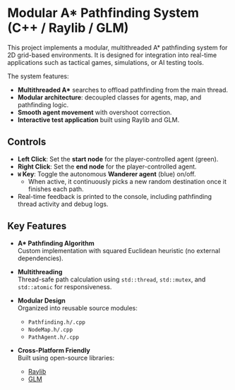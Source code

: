 # Modular A* Pathfinding System (C++ / Raylib / GLM)

This project implements a modular, multithreaded A* pathfinding system for 2D grid-based environments.  It is designed for integration into real-time applications such as tactical games, simulations, or AI testing tools.

The system features:
- **Multithreaded A\*** searches to offload pathfinding from the main thread.
- **Modular architecture**: decoupled classes for agents, map, and pathfinding logic.
- **Smooth agent movement** with overshoot correction.
- **Interactive test application** built using Raylib and GLM.

## Controls

- **Left Click**: Set the **start node** for the player-controlled agent (green).
- **Right Click**: Set the **end node** for the player-controlled agent.
- **`W` Key**: Toggle the autonomous **Wanderer agent** (blue) on/off.
  - When active, it continuously picks a new random destination once it finishes each path.
- Real-time feedback is printed to the console, including pathfinding thread activity and debug logs.

##  Key Features

- **A\* Pathfinding Algorithm**  
  Custom implementation with squared Euclidean heuristic (no external dependencies).

- **Multithreading**  
  Thread-safe path calculation using `std::thread`, `std::mutex`, and `std::atomic` for responsiveness.

- **Modular Design**  
  Organized into reusable source modules:
  - `Pathfinding.h/.cpp`
  - `NodeMap.h/.cpp`
  - `PathAgent.h/.cpp`

- **Cross-Platform Friendly**  
  Built using open-source libraries:
  - [Raylib](https://www.raylib.com/)
  - [GLM](https://github.com/g-truc/glm)
